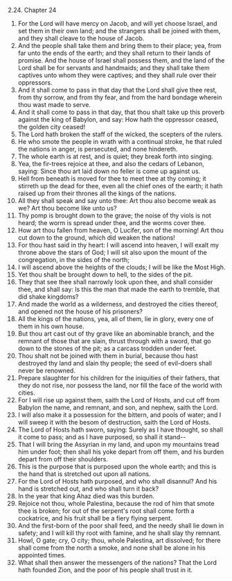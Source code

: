 2.24. Chapter 24
1. For the Lord will have mercy on Jacob, and will yet choose Israel, and set them in their own land; and the strangers shall be joined with them, and they shall cleave to the house of Jacob.
2. And the people shall take them and bring them to their place; yea, from far unto the ends of the earth; and they shall return to their lands of promise. And the house of Israel shall possess them, and the land of the Lord shall be for servants and handmaids; and they shall take them captives unto whom they were captives; and they shall rule over their oppressors.
3. And it shall come to pass in that day that the Lord shall give thee rest, from thy sorrow, and from thy fear, and from the hard bondage wherein thou wast made to serve.
4. And it shall come to pass in that day, that thou shalt take up this proverb against the king of Babylon, and say: How hath the oppressor ceased, the golden city ceased!
5. The Lord hath broken the staff of the wicked, the scepters of the rulers.
6. He who smote the people in wrath with a continual stroke, he that ruled the nations in anger, is persecuted, and none hindereth.
7. The whole earth is at rest, and is quiet; they break forth into singing.
8. Yea, the fir-trees rejoice at thee, and also the cedars of Lebanon, saying: Since thou art laid down no feller is come up against us.
9. Hell from beneath is moved for thee to meet thee at thy coming; it stirreth up the dead for thee, even all the chief ones of the earth; it hath raised up from their thrones all the kings of the nations.
10. All they shall speak and say unto thee: Art thou also become weak as we? Art thou become like unto us?
11. Thy pomp is brought down to the grave; the noise of thy viols is not heard; the worm is spread under thee, and the worms cover thee.
12. How art thou fallen from heaven, O Lucifer, son of the morning! Art thou cut down to the ground, which did weaken the nations!
13. For thou hast said in thy heart: I will ascend into heaven, I will exalt my throne above the stars of God; I will sit also upon the mount of the congregation, in the sides of the north;
14. I will ascend above the heights of the clouds; I will be like the Most High.
15. Yet thou shalt be brought down to hell, to the sides of the pit.
16. They that see thee shall narrowly look upon thee, and shall consider thee, and shall say: Is this the man that made the earth to tremble, that did shake kingdoms?
17. And made the world as a wilderness, and destroyed the cities thereof, and opened not the house of his prisoners?
18. All the kings of the nations, yea, all of them, lie in glory, every one of them in his own house.
19. But thou art cast out of thy grave like an abominable branch, and the remnant of those that are slain, thrust through with a sword, that go down to the stones of the pit; as a carcass trodden under feet.
20. Thou shalt not be joined with them in burial, because thou hast destroyed thy land and slain thy people; the seed of evil-doers shall never be renowned.
21. Prepare slaughter for his children for the iniquities of their fathers, that they do not rise, nor possess the land, nor fill the face of the world with cities.
22. For I will rise up against them, saith the Lord of Hosts, and cut off from Babylon the name, and remnant, and son, and nephew, saith the Lord.
23. I will also make it a possession for the bittern, and pools of water; and I will sweep it with the besom of destruction, saith the Lord of Hosts.
24. The Lord of Hosts hath sworn, saying: Surely as I have thought, so shall it come to pass; and as I have purposed, so shall it stand--
25. That I will bring the Assyrian in my land, and upon my mountains tread him under foot; then shall his yoke depart from off them, and his burden depart from off their shoulders.
26. This is the purpose that is purposed upon the whole earth; and this is the hand that is stretched out upon all nations.
27. For the Lord of Hosts hath purposed, and who shall disannul? And his hand is stretched out, and who shall turn it back?
28. In the year that king Ahaz died was this burden.
29. Rejoice not thou, whole Palestina, because the rod of him that smote thee is broken; for out of the serpent's root shall come forth a cockatrice, and his fruit shall be a fiery flying serpent.
30. And the first-born of the poor shall feed, and the needy shall lie down in safety; and I will kill thy root with famine, and he shall slay thy remnant.
31. Howl, O gate; cry, O city; thou, whole Palestina, art dissolved; for there shall come from the north a smoke, and none shall be alone in his appointed times.
32. What shall then answer the messengers of the nations? That the Lord hath founded Zion, and the poor of his people shall trust in it.

